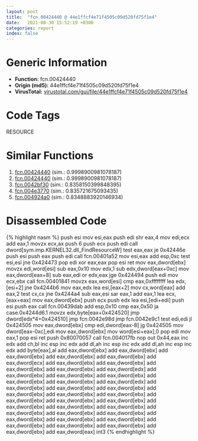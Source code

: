 ```yaml
---
layout: post
title:  "fcn.00424440 @ 44e1ffcf4e71f4505c09d520fd75f1e4"
date:   2021-08-30 15:52:19 +0300
categories: report
index: false
---
```


# Generic Information
- **Function:** fcn.00424440
- **Origin (md5):** 44e1ffcf4e71f4505c09d520fd75f1e4
- **VirusTotal:** [virustotal.com/gui/file/44e1ffcf4e71f4505c09d520fd75f1e4][virustotal_ref]

# Code Tags
<span class="tag" id="RESOURCE">RESOURCE</span>


# Similar Functions

1. [fcn.00424440][similar_1_ref] (sim.: 0.9998900981078187)
2. [fcn.00424440][similar_2_ref] (sim.: 0.9998900981078187)
3. [fcn.0042bf30][similar_3_ref] (sim.: 0.8358150399848395)
4. [fcn.004e3770][similar_4_ref] (sim.: 0.835721675093435)
5. [fcn.004924a0][similar_5_ref] (sim.: 0.8348883920146934)


# Disassembled Code

{% highlight nasm %}
push esi
mov esi,eax
push edi
shr eax,4
mov edi,ecx
add eax,1
movzx ecx,ax
push 6
push ecx
push edi
call dword[sym.imp.KERNEL32.dll_FindResourceW]
test eax,eax
je 0x42446e
push esi
push eax
push edi
call fcn.00401a52
mov esi,eax
add esp,0xc
test esi,esi
jne 0x424473
pop edi
xor eax,eax
pop esi
ret 
mov eax,dword[ebx]
movzx edi,word[esi]
sub eax,0x10
mov edx,1
sub edx,dword[eax+0xc]
mov eax,dword[eax+8]
sub eax,edi
or edx,eax
jge 0x424494
push edi
mov ecx,ebx
call fcn.00401841
movzx eax,word[esi]
cmp eax,0xffffffff
lea edx,[esi+2]
jne 0x4244b6
mov eax,edx
lea esi,[eax+2]
mov cx,word[eax]
add eax,2
test cx,cx
jne 0x4244a4
sub eax,esi
sar eax,1
add eax,1
lea ecx,[eax+eax]
mov eax,dword[ebx]
push ecx
push edx
lea esi,[edi+edi]
push esi
push eax
call fcn.00439dab
add esp,0x10
cmp eax,0x50
ja case.0x4244d6.1
movzx edx,byte[eax+0x424520]
jmp dword[edx*4+0x424510]
jmp fcn.0042e98d
jmp fcn.0042e9c1
test edi,edi
jl 0x424505
mov eax,dword[ebx]
cmp edi,dword[eax-8]
jg 0x424505
mov dword[eax-0xc],edi
mov eax,dword[ebx]
mov word[esi+eax],0
pop edi
mov eax,1
pop esi
ret 
push 0x80070057
call fcn.004017fb
nop 
out 0x44,eax
inc edx
add ch,bl
inc esp
inc edx
add dl,ah
inc esp
inc edx
add dl,ah
inc esp
inc edx
add byte[eax],al
add eax,dword[ebx]
add eax,dword[ebx]
add eax,dword[ebx]
add eax,dword[ebx]
add eax,dword[ebx]
add eax,dword[ecx]
add eax,dword[ebx]
add eax,dword[ebx]
add eax,dword[ebx]
add eax,dword[ebx]
add eax,dword[edx]
add eax,dword[ebx]
add eax,dword[ebx]
add eax,dword[ebx]
add eax,dword[ebx]
add eax,dword[ebx]
add eax,dword[edx]
add eax,dword[ebx]
add eax,dword[ebx]
add eax,dword[ebx]
add eax,dword[ebx]
add eax,dword[ebx]
add eax,dword[ebx]
add eax,dword[ebx]
add eax,dword[ebx]
add eax,dword[ebx]
add eax,dword[ebx]
add eax,dword[ebx]
add eax,dword[ebx]
add eax,dword[ebx]
add eax,dword[ebx]
add eax,dword[ebx]
add eax,dword[ebx]
add eax,dword[ebx]
add eax,dword[ebx]
add eax,dword[ebx]
add eax,dword[ebx]
add eax,dword[ebx]
add eax,dword[ebx]
add eax,dword[eax]
int3 
{% endhighlight %}


[similar_1_ref]: /report/fcn.00424440@8e21fa3f0489a6a256cf202e57f712bc
[similar_2_ref]: /report/fcn.00424440@ff219f45286905b4a87327ca719363be
[similar_3_ref]: /report/fcn.0042bf30@e2ba7f10eb234338a49853c34d7d9c56
[similar_4_ref]: /report/fcn.004e3770@4fe38de7c6c86a1bad209560fa052231
[similar_5_ref]: /report/fcn.004924a0@be7fba7cc724acf4ae2900d99e0fc9c3
[virustotal_ref]: https://www.virustotal.com/gui/file/44e1ffcf4e71f4505c09d520fd75f1e4